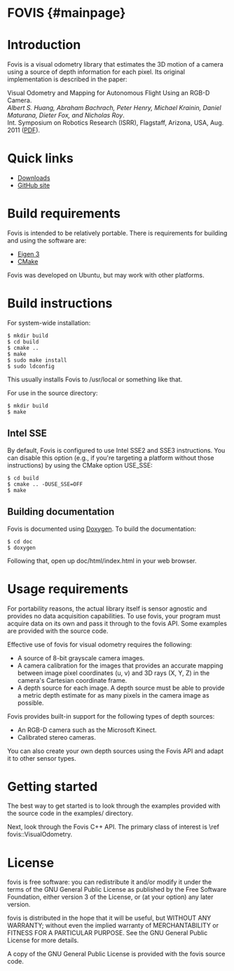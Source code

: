FOVIS {#mainpage}
===============

# Introduction

Fovis is a visual odometry library that estimates the 3D motion of a camera
using a source of depth information for each pixel.  Its original
implementation is described in the paper:

 Visual Odometry and Mapping for Autonomous Flight Using an RGB-D Camera. <br/>
 _Albert S. Huang, Abraham Bachrach, Peter Henry, Michael Krainin, Daniel Maturana, Dieter Fox, and Nicholas Roy_. <br/>
 Int. Symposium on Robotics Research (ISRR), Flagstaff, Arizona, USA, Aug. 2011
 ([PDF](http://people.csail.mit.edu/albert/pubs/2011-huang-isrr.pdf)).

# Quick links
 - [Downloads](https://github.com/fovis/fovis/releases)
 - [GitHub site](https://github.com/fovis/fovis)

# Build requirements

Fovis is intended to be relatively portable.  There is requirements
for building and using the software are:
- [Eigen 3](http://eigen.tuxfamily.org)
- [CMake](http://www.cmake.org)

Fovis was developed on Ubuntu, but may work with other platforms.

# Build instructions

For system-wide installation:

    $ mkdir build
    $ cd build
    $ cmake ..
    $ make
    $ sudo make install
    $ sudo ldconfig

This usually installs Fovis to /usr/local or something like that.

For use in the source directory:

    $ mkdir build
    $ make

## Intel SSE
By default, Fovis is configured to use Intel SSE2 and SSE3 instructions.  You
can disable this option (e.g., if you're targeting a platform without those
instructions) by using the CMake option USE_SSE:

    $ cd build
    $ cmake .. -DUSE_SSE=OFF
    $ make

## Building documentation
Fovis is documented using [Doxygen](http://www.doxygen.org).  To build the documentation:

    $ cd doc
    $ doxygen

Following that, open up doc/html/index.html in your web browser.

# Usage requirements

For portability reasons, the actual library itself is sensor agnostic and
provides no data acquisition capabilities.  To use fovis, your program must
acquire data on its own and pass it through to the fovis API.  Some examples
are provided with the source code.

Effective use of fovis for visual odometry requires the following:
- A source of 8-bit grayscale camera images.
- A camera calibration for the images that provides an accurate mapping between
image pixel coordinates (u, v) and 3D rays (X, Y, Z) in the camera's Cartesian
coordinate frame.
- A depth source for each image.  A depth source must be able to provide a
metric depth estimate for as many pixels in the camera image as possible.

Fovis provides built-in support for the following types of depth sources:
- An RGB-D camera such as the Microsoft Kinect.
- Calibrated stereo cameras.

You can also create your own depth sources using the Fovis API and adapt it to
other sensor types.

# Getting started

The best way to get started is to look through the examples provided with the
source code in the examples/ directory.

Next, look through the Fovis C++ API.  The primary class of interest
is \ref fovis::VisualOdometry.

# License

fovis is free software: you can redistribute it and/or modify it under the
terms of the GNU General Public License as published by the Free Software
Foundation, either version 3 of the License, or (at your option) any later
version.

fovis is distributed in the hope that it will be useful, but WITHOUT ANY
WARRANTY; without even the implied warranty of MERCHANTABILITY or FITNESS FOR
A PARTICULAR PURPOSE.  See the GNU General Public License for more details.

A copy of the GNU General Public License is provided with the fovis source
code.
